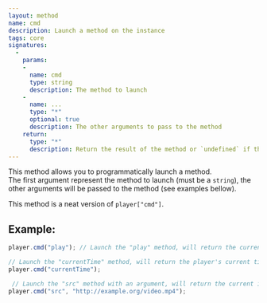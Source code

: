 ```yaml
---
layout: method
name: cmd
description: Launch a method on the instance
tags: core
signatures:
  -
    params:
    -
      name: cmd
      type: string
      description: The method to launch
    -
      name: ...
      type: "*"
      optional: true
      description: The other arguments to pass to the method
    return:
      type: "*"
      description: Return the result of the method or `undefined` if the method doesn't exists
---
```


This method allows you to programmatically launch a method.  
The first argument represent the method to launch (must be a `string`), the other arguments will be passed to the method (see examples bellow).

This method is a neat version of `player["cmd"]`.

## Example:
```js
player.cmd("play"); // Launch the "play" method, will return the current instance

// Launch the "currentTime" method, will return the player's current time
player.cmd("currentTime");

 // Launch the "src" method with an argument, will return the current instance
player.cmd("src", "http://example.org/video.mp4");
```